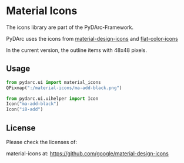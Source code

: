 # Material Icons

The icons library are part of the PyDArc-Framework.

PyDArc uses the icons from [material-design-icons](https://github.com/google/material-design-icons) and [flat-color-icons](https://github.com/icons8/flat-color-icons)

In the current version, the outline items with 48x48 pixels.

## Usage

```python
from pydarc.ui import material_icons
QPixmap(":/material-icons/ma-add-black.png")

from pydarc.ui.uihelper import Icon
Icon("ma-add-black")
Icon("i8-add")
```


## License

Please check the licenses of:

material-icons at: https://github.com/google/material-design-icons
